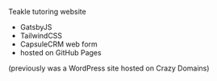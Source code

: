 Teakle tutoring website
* GatsbyJS
* TailwindCSS
* CapsuleCRM web form
* hosted on GitHub Pages

(previously was a WordPress site hosted on Crazy Domains)
